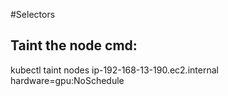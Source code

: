 #Selectors


Taint the node cmd:
---

kubectl taint nodes ip-192-168-13-190.ec2.internal hardware=gpu:NoSchedule